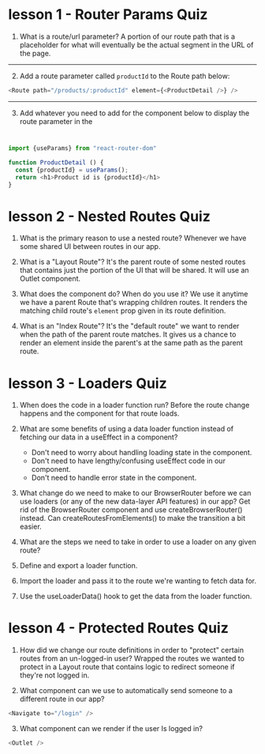 # lesson 1 - Router Params Quiz

1. What is a route/url parameter?
A portion of our route path that is a placeholder for what will eventually
be the actual segment in the URL of the page.

---

2. Add a route parameter called `productId` to the Route path below:

```js
<Route path="/products/:productId" element={<ProductDetail />} />
```

---

3. Add whatever you need to add for the component below to display the
route parameter in the <h1>

```js
import {useParams} from "react-router-dom"

function ProductDetail () {
  const {productId} = useParams();
  return <h1>Product id is {productId}</h1>
}
```


# lesson 2 - Nested Routes Quiz

1. What is the primary reason to use a nested route?
Whenever we have some shared UI between routes in our app.

2. What is a "Layout Route"?
It's the parent route of some nested routes that contains just
the portion of the UI that will be shared. It will use an Outlet component.

3. What does the <Outlet /> component do? When do you use it?
We use it anytime we have a parent Route that's wrapping children routes.
It renders the matching child route's `element` prop given in its route definition.

4. What is an "Index Route"?
It's the "default route" we want to render when the path of the parent route matches.
It gives us a chance to render an element inside the parent's <Outlet />
at the same path as the parent route.


# lesson 3 - Loaders Quiz

1. When does the code in a loader function run?
Before the route change happens and the component for that route loads.

2. What are some benefits of using a data loader function
    instead of fetching our data in a useEffect in a component?

    * Don't need to worry about handling loading state in the component.
    * Don't need to have lengthy/confusing useEffect code in our component.
    * Don't need to handle error state in the component.

3. What change do we need to make to our BrowserRouter before
    we can use loaders (or any of the new data-layer API features)
    in our app?
Get rid of the BrowserRouter component and use createBrowserRouter() instead.
Can createRoutesFromElements() to make the transition a bit easier.

4. What are the steps we need to take in order to use a loader on any given route?
  
  1. Define and export a loader function.
  2. Import the loader and pass it to the route we're wanting to fetch data for.
  3. Use the useLoaderData() hook to get the data from the loader function.


# lesson 4 - Protected Routes Quiz

1. How did we change our route definitions in order to "protect"
   certain routes from an un-logged-in user?
Wrapped the routes we wanted to protect in a Layout route that contains logic
to redirect someone if they're not logged in.

2. What component can we use to automatically send someone
    to a different route in our app?
```js
<Navigate to="/login" />
```

3. What component can we render if the user Is logged in?
```js
<Outlet />
```